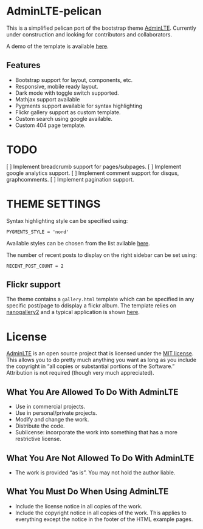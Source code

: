 # AdminLTE-pelican

This is a simplified pelican port of the bootstrap theme [AdminLTE](https://github.com/ColorlibHQ/AdminLTE/). Currently under construction and looking for contributors and collaborators.

A demo of the template is available [here](https://adminlte-pelican.github.io/).

## Features
* Bootstrap support for layout, components, etc.
* Responsive, mobile ready layout.
* Dark mode with toggle switch supported.
* Mathjax support available
* Pygments support available for syntax highlighting
* Flickr gallery support as custom template.
* Custom search using google available.
* Custom 404 page template.

# TODO

[ ] Implement breadcrumb support for pages/subpages.
[ ] Implement google analytics support.
[ ] Implement comment support for disqus, graphcomments.
[ ] Implement pagination support.

# THEME SETTINGS

Syntax highlighting style can be specified using:

    PYGMENTS_STYLE = 'nord'

Available styles can be chosen from the list avilable [here](https://pygments.org/styles/).

The number of recent posts to display on the right sidebar can be set using:

    RECENT_POST_COUNT = 2



## Flickr support
The theme contains a `gallery.html` template which can be specified in any specific post/page to ddisplay a flickr album. The template relies on [nanogallery2](https://nanogallery2.nanostudio.org/) and a typical application is shown [here](https://adminlte-pelican.github.io/photography/).

# License

[AdminLTE](https://adminlte.io/docs/3.2/index.html) is an open source project that is licensed under the [MIT license](https://opensource.org/licenses/MIT). This allows you to do pretty much anything you want as long as you include the copyright in “all copies or substantial portions of the Software.” Attribution is not required (though very much appreciated).

## What You Are Allowed To Do With AdminLTE

* Use in commercial projects.
* Use in personal/private projects.
* Modify and change the work.
* Distribute the code.
* Sublicense: incorporate the work into something that has a more restrictive license.

## What You Are Not Allowed To Do With AdminLTE

* The work is provided “as is”. You may not hold the author liable.

## What You Must Do When Using AdminLTE

* Include the license notice in all copies of the work.
* Include the copyright notice in all copies of the work. This applies to everything except the notice in the footer of the HTML example pages.


